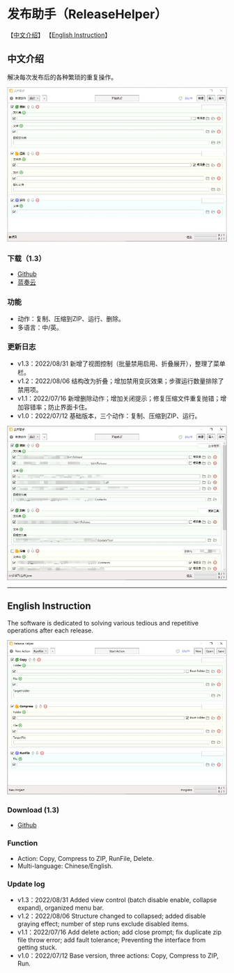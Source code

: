 # 发布助手（ReleaseHelper）

【[中文介绍](https://github.com/tp1415926535/ReleaseHelper#%E4%B8%AD%E6%96%87%E4%BB%8B%E7%BB%8D)】 【[English Instruction](https://github.com/tp1415926535/ReleaseHelper#english-instruction)】    

## 中文介绍

解决每次发布后的各种繁琐的重复操作。     

![图](https://github.com/tp1415926535/ReleaseHelper/blob/main/%E6%88%AA%E5%9B%BE/%E5%8F%91%E5%B8%83%E5%8A%A9%E6%89%8B1.jpg)   


### 下载（1.3）  
* [Github](https://github.com/tp1415926535/ReleaseHelper/raw/main/%E5%8F%91%E5%B8%83%E5%8A%A9%E6%89%8B%EF%BC%88ReleaseHelper%EF%BC%89v1.3.zip)   
* [蓝奏云](https://wwp.lanzouw.com/ieG190ali46f)

### 功能
* 动作：复制、压缩到ZIP、运行、删除。   
* 多语言：中/英。   

### 更新日志     
* v1.3：2022/08/31 新增了视图控制（批量禁用启用、折叠展开），整理了菜单栏。
* v1.2：2022/08/06 结构改为折叠；增加禁用变灰效果；步骤运行数量排除了禁用项。
* v1.1：2022/07/16 新增删除动作；增加关闭提示；修复压缩文件重复抛错；增加容错率；防止界面卡住。   
* v1.0：2022/07/12 基础版本，三个动作：复制、压缩到ZIP、运行。    
 
![图](https://github.com/tp1415926535/ReleaseHelper/blob/main/%E6%88%AA%E5%9B%BE/%E5%8F%91%E5%B8%83%E5%8A%A9%E6%89%8B%20%E6%95%B0%E6%8D%AE.jpg)     

---

## English Instruction
  
The software is dedicated to solving various tedious and repetitive operations after each release.        

![图](https://github.com/tp1415926535/ReleaseHelper/blob/main/%E6%88%AA%E5%9B%BE/%E5%8F%91%E5%B8%83%E5%8A%A9%E6%89%8B2.jpg)    

### Download (1.3)   
* [Github](https://github.com/tp1415926535/ReleaseHelper/raw/main/%E5%8F%91%E5%B8%83%E5%8A%A9%E6%89%8B%EF%BC%88ReleaseHelper%EF%BC%89v1.3.zip)

### Function
* Action: Copy, Compress to ZIP, RunFile, Delete.   
* Multi-language: Chinese/English.   

### Update log     
* v1.3：2022/08/31 Added view control (batch disable enable, collapse expand), organized menu bar.
* v1.2：2022/08/06 Structure changed to collapsed; added disable graying effect; number of step runs exclude disabled items. 
* v1.1：2022/07/16 Add delete action; add close prompt; fix duplicate zip file throw error; add fault tolerance; Preventing the interface from getting stuck.    
* v1.0：2022/07/12 Base version, three actions: Copy, Compress to ZIP, Run.    

